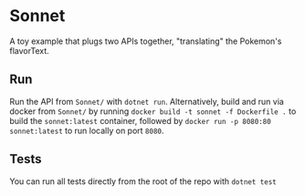 # Sonnet

A toy example that plugs two APIs together, "translating" the Pokemon's flavorText.

## Run

Run the API from `Sonnet/` with `dotnet run`. Alternatively, build and run via docker from `Sonnet/` by running `docker build -t sonnet -f Dockerfile .` to build the `sonnet:latest` container, followed by `docker run -p 8080:80 sonnet:latest` to run locally on port `8080`.

## Tests

You can run all tests directly from the root of the repo with `dotnet test`